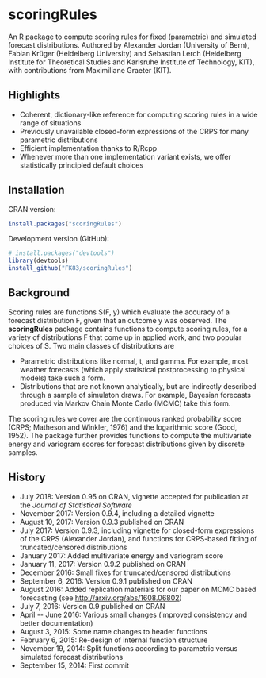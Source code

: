 # scoringRules 

An R package to compute scoring rules for fixed (parametric) and simulated forecast distributions. Authored by Alexander Jordan (University of Bern), Fabian Krüger (Heidelberg University) and Sebastian Lerch (Heidelberg Institute for Theoretical Studies and Karlsruhe Institute of Technology, KIT), with contributions from Maximiliane Graeter (KIT). 

## Highlights
  - Coherent, dictionary-like reference for computing scoring rules in a wide range of situations
  - Previously unavailable closed-form expressions of the CRPS for many parametric distributions
  - Efficient implementation thanks to R/Rcpp 
  - Whenever more than one implementation variant exists, we offer statistically principled default choices
  
## Installation

CRAN version:
```r
install.packages("scoringRules")
```

Development version (GitHub):
```r
# install.packages("devtools")
library(devtools)
install_github("FK83/scoringRules")
```

## Background

Scoring rules are functions S(F, y) which evaluate the accuracy of a forecast distribution F, given that an outcome y was observed. The **scoringRules** package contains functions to compute scoring rules, for a variety of distributions F that come up in applied work, and two popular choices of S. Two main classes of distributions are

  - Parametric distributions like normal, t, and gamma. For example, most weather forecasts (which apply statistical postprocessing to physical models) take such a form. 
  - Distributions that are not known analytically, but are indirectly described through a sample of simulaton draws. For example, Bayesian forecasts produced via Markov Chain Monte Carlo (MCMC) take this form. 

The scoring rules we cover are the continuous ranked probability score (CRPS; Matheson and Winkler, 1976) and the logarithmic score (Good, 1952). The package further provides functions to compute the multivariate energy and variogram scores for forecast distributions given by discrete samples.

## History
  - July 2018: Version 0.95 on CRAN, vignette accepted for publication at the *Journal of Statistical Software*
  - November 2017: Version 0.9.4, including a detailed vignette 
  - August 10, 2017: Version 0.9.3 published on CRAN
  - July 2017: Version 0.9.3, including vignette for closed-form expressions of the CRPS (Alexander Jordan), and functions for CRPS-based fitting of truncated/censored distributions
  - January 2017: Added multivariate energy and variogram score
  - January 11, 2017: Version 0.9.2 published on CRAN
  - December 2016: Small fixes for truncated/censored distributions
  - September 6, 2016: Version 0.9.1 published on CRAN 
  - August 2016: Added replication materials for our paper on MCMC based forecasting 
    (see <http://arxiv.org/abs/1608.06802>)
  - July 7, 2016: Version 0.9 published on CRAN
  - April -- June 2016: Various small changes (improved consistency and better documentation)
  - August 3, 2015: Some name changes to header functions
  - February 6, 2015: Re-design of internal function structure
  - November 19, 2014: Split functions according to parametric versus simulated forecast distributions
  - September 15, 2014: First commit 
